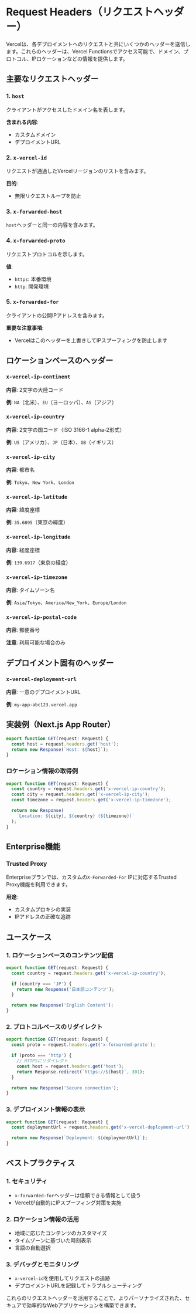 # Request Headers（リクエストヘッダー）

Vercelは、各デプロイメントへのリクエストと共にいくつかのヘッダーを送信します。これらのヘッダーは、Vercel Functionsでアクセス可能で、ドメイン、プロトコル、IPロケーションなどの情報を提供します。

## 主要なリクエストヘッダー

### 1. `host`

クライアントがアクセスしたドメイン名を表します。

**含まれる内容**:
- カスタムドメイン
- デプロイメントURL

### 2. `x-vercel-id`

リクエストが通過したVercelリージョンのリストを含みます。

**目的**:
- 無限リクエストループを防止

### 3. `x-forwarded-host`

`host`ヘッダーと同一の内容を含みます。

### 4. `x-forwarded-proto`

リクエストプロトコルを示します。

**値**:
- `https`: 本番環境
- `http`: 開発環境

### 5. `x-forwarded-for`

クライアントの公開IPアドレスを含みます。

**重要な注意事項**:
- Vercelはこのヘッダーを上書きしてIPスプーフィングを防止します

## ロケーションベースのヘッダー

### `x-vercel-ip-continent`

**内容**: 2文字の大陸コード

**例**: `NA`（北米）、`EU`（ヨーロッパ）、`AS`（アジア）

### `x-vercel-ip-country`

**内容**: 2文字の国コード（ISO 3166-1 alpha-2形式）

**例**: `US`（アメリカ）、`JP`（日本）、`GB`（イギリス）

### `x-vercel-ip-city`

**内容**: 都市名

**例**: `Tokyo`、`New York`、`London`

### `x-vercel-ip-latitude`

**内容**: 緯度座標

**例**: `35.6895`（東京の緯度）

### `x-vercel-ip-longitude`

**内容**: 経度座標

**例**: `139.6917`（東京の経度）

### `x-vercel-ip-timezone`

**内容**: タイムゾーン名

**例**: `Asia/Tokyo`、`America/New_York`、`Europe/London`

### `x-vercel-ip-postal-code`

**内容**: 郵便番号

**注意**: 利用可能な場合のみ

## デプロイメント固有のヘッダー

### `x-vercel-deployment-url`

**内容**: 一意のデプロイメントURL

**例**: `my-app-abc123.vercel.app`

## 実装例（Next.js App Router）

```typescript
export function GET(request: Request) {
  const host = request.headers.get('host');
  return new Response(`Host: ${host}`);
}
```

### ロケーション情報の取得例

```typescript
export function GET(request: Request) {
  const country = request.headers.get('x-vercel-ip-country');
  const city = request.headers.get('x-vercel-ip-city');
  const timezone = request.headers.get('x-vercel-ip-timezone');

  return new Response(
    `Location: ${city}, ${country} (${timezone})`
  );
}
```

## Enterprise機能

### Trusted Proxy

Enterpriseプランでは、カスタムの`X-Forwarded-For` IPに対応するTrusted Proxy機能を利用できます。

**用途**:
- カスタムプロキシの実装
- IPアドレスの正確な追跡

## ユースケース

### 1. ロケーションベースのコンテンツ配信

```typescript
export function GET(request: Request) {
  const country = request.headers.get('x-vercel-ip-country');

  if (country === 'JP') {
    return new Response('日本語コンテンツ');
  }

  return new Response('English Content');
}
```

### 2. プロトコルベースのリダイレクト

```typescript
export function GET(request: Request) {
  const proto = request.headers.get('x-forwarded-proto');

  if (proto === 'http') {
    // HTTPSにリダイレクト
    const host = request.headers.get('host');
    return Response.redirect(`https://${host}`, 301);
  }

  return new Response('Secure connection');
}
```

### 3. デプロイメント情報の表示

```typescript
export function GET(request: Request) {
  const deploymentUrl = request.headers.get('x-vercel-deployment-url');

  return new Response(`Deployment: ${deploymentUrl}`);
}
```

## ベストプラクティス

### 1. セキュリティ

- `x-forwarded-for`ヘッダーは信頼できる情報として扱う
- Vercelが自動的にIPスプーフィング対策を実施

### 2. ロケーション情報の活用

- 地域に応じたコンテンツのカスタマイズ
- タイムゾーンに基づいた時刻表示
- 言語の自動選択

### 3. デバッグとモニタリング

- `x-vercel-id`を使用してリクエストの追跡
- デプロイメントURLを記録してトラブルシューティング

これらのリクエストヘッダーを活用することで、よりパーソナライズされた、セキュアで効率的なWebアプリケーションを構築できます。
